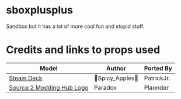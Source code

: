 # sboxplusplus
Sandbox but it has a lot of more cool fun and stupid stuff.


# Credits and links to props used

| Model       | Author      | Ported By   |
| ----------- | ----------- | ----------- |
| [Steam Deck](https://steamcommunity.com/sharedfiles/filedetails/?id=2552541374)      | 🍎Spicy_Apples🍎       | PatrickJr. |
| [Source 2 Modding Hub Logo](https://cdn.discordapp.com/attachments/692791978730979458/863863178789650473/s2_hub-sbox.zip)   | Paradox        | Plaonder |

